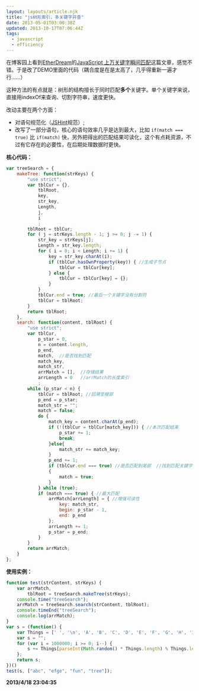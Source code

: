 ```yaml
---
layout: layouts/article.njk
title: "js树形索引，多关键字并查"
date: 2013-05-01T03:00:38Z
updated: 2013-10-17T07:06:44Z
tags:
  - javascript
  - efficiency
---
```


在博客园上看到[EtherDream](http://www.cnblogs.com/index-html/)的[JavaScript 上万关键字瞬间匹配](http://www.cnblogs.com/index-html/archive/2013/04/17/3025682.html)这篇文章，感觉不错。于是改了DEMO里面的代码（耦合度是在是太高了，几乎得重新一遍才行……）

这种方法的有点就是：树形的结构擅长于同时匹配**多个**关键字。单个关键字来说，直接用indexOf来查询、切割字符串，速度更快。

改动主要在两个方面：
- 对语句规范化（[JSHint](http://www.jshint.com/)规范）;
- 改写了一部分语句，核心的语句效率几乎是达到最大，比如 `if(match === true)` 比 `if(match)` 快，另外把得出的匹配结果可读化，这个有点耗资源，不过有它存在的必要性，在后期处理数据时更快。

**核心代码：**

``` javascript
var treeSearch = {
    makeTree: function(strKeys) {
        "use strict";
        var tblCur = {},
            tblRoot,
            key,
            str_key,
            Length,
            j,
            i
            ;
        tblRoot = tblCur;
        for ( j = strKeys.length - 1; j >= 0; j -= 1) {
            str_key = strKeys[j];
            Length = str_key.length;
            for ( i = 0; i < Length; i += 1) {
                key = str_key.charAt(i);
                if (tblCur.hasOwnProperty(key)) { //生成子节点 
                    tblCur = tblCur[key];
                } else {
                    tblCur = tblCur[key] = {};
                }
            }
            tblCur.end = true; //最后一个关键字没有分割符
            tblCur = tblRoot;
        }
        return tblRoot;
    },
    search: function(content, tblRoot) {
        "use strict";
        var tblCur,
            p_star = 0,
            n = content.length,
            p_end,
            match,  //是否找到匹配
            match_key,
            match_str,
            arrMatch = [],  //存储结果
            arrLength = 0   //arrMatch的长度索引
            ;
        while (p_star < n) {
            tblCur = tblRoot; //回溯至根部
            p_end = p_star;
            match_str = "";
            match = false;
            do {
                match_key = content.charAt(p_end);
                if (!(tblCur = tblCur[match_key])) { //本次匹配结束
                    p_star += 1;
                    break;
                }else{
                    match_str += match_key;
                }
                p_end += 1;
                if (tblCur.end === true) //是否匹配到尾部  //找到匹配关键字
                {
                    match = true;
                }
            } while (true);
            if (match === true) { //最大匹配
                arrMatch[arrLength] = { //增强可读性
                    key: match_str,
                    begin: p_star - 1,
                    end: p_end
                };
                arrLength += 1;
                p_star = p_end;
            }
        }
        return arrMatch;
    }
};
```

**使用实例：**

``` javascript
function test(strContent, strKeys) {
    var arrMatch,
        tblRoot = treeSearch.makeTree(strKeys);
    console.time("treeSearch");
    arrMatch = treeSearch.search(strContent, tblRoot);
    console.timeEnd("treeSearch");
    console.log(arrMatch);
}
var s = (function() {
    var Things = [' ', '\n', 'A', 'B', 'C', 'D', 'E', 'F', 'G', 'H', 'I', 'J', 'K', 'L', 'M', 'N', 'O', 'Q', 'R', 'S', 'T', 'U', 'V', 'W', 'X', 'Y', 'Z', 'a', 'b', 'c', 'd', 'e', 'f', 'g', 'h', 'i', 'j', 'k', 'l', 'm', 'n', 'o', 'q', 'r', 's', 't', 'u', 'v', 'w', 'x', 'y', 'z'];
    var s = "";
    for (var i = 1000000; i >= 0; i--) {
        s += Things[parseInt(Math.random() * Things.length) % Things.length]
    };
    return s;
})()
test(s, ["abc", "efge", "fun", "tree"]);
```

**2013/4/18 23:04:35**

